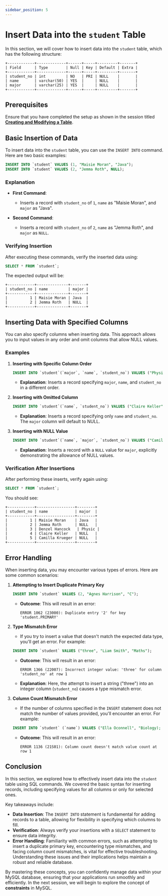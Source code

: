 ```yaml
---
sidebar_position: 5
---
```


# Insert Data into the `student` Table

In this section, we will cover how to insert data into the `student` table, which has the following structure:

```
+------------+-------------+------+-----+---------+-------+
| Field      | Type        | Null | Key | Default | Extra |
+------------+-------------+------+-----+---------+-------+
| student_no | int         | NO   | PRI | NULL    |       |
| name       | varchar(50) | YES  |     | NULL    |       |
| major      | varchar(25) | YES  |     | NULL    |       |
+------------+-------------+------+-----+---------+-------+
```

## Prerequisites

Ensure that you have completed the setup as shown in the session titled [**Creating and Modifying a Table**](/docs/MySQL/Creating-and-Modifying-a-Table).

## Basic Insertion of Data

To insert data into the `student` table, you can use the `INSERT INTO` command. Here are two basic examples:

```sql
INSERT INTO `student` VALUES (1, "Maisie Moran", "Java");
INSERT INTO `student` VALUES (2, "Jemma Roth", NULL);
```

### Explanation
- **First Command**: 
  - Inserts a record with `student_no` of `1`, `name` as "Maisie Moran", and `major` as "Java".
  
- **Second Command**: 
  - Inserts a record with `student_no` of `2`, `name` as "Jemma Roth", and `major` as `NULL`.

### Verifying Insertion

After executing these commands, verify the inserted data using:

```sql
SELECT * FROM `student`;
```

The expected output will be:

```
+------------+--------------+-------+
| student_no | name         | major |
+------------+--------------+-------+
|          1 | Maisie Moran | Java  |
|          2 | Jemma Roth   | NULL  |
+------------+--------------+-------+
```

## Inserting Data with Specified Columns

You can also specify columns when inserting data. This approach allows you to input values in any order and omit columns that allow NULL values.

### Examples

1. **Inserting with Specific Column Order**
   ```sql
   INSERT INTO `student`(`major`, `name`, `student_no`) VALUES ("Physic", "Denzel Hancock", 3);
   ```
   - **Explanation**: Inserts a record specifying `major`, `name`, and `student_no` in a different order.

2. **Inserting with Omitted Column**
   ```sql
   INSERT INTO `student`(`name`, `student_no`) VALUES ("Claire Keller", 4);
   ```
   - **Explanation**: Inserts a record specifying only `name` and `student_no`. The `major` column will default to NULL.

3. **Inserting with NULL Value**
   ```sql
   INSERT INTO `student`(`name`, `major`, `student_no`) VALUES ("Camilla Krueger", NULL, 5);
   ```
   - **Explanation**: Inserts a record with a `NULL` value for `major`, explicitly demonstrating the allowance of NULL values.

### Verification After Insertions

After performing these inserts, verify again using:

```sql
SELECT * FROM `student`;
```

You should see:

```
+------------+-----------------+--------+
| student_no | name            | major  |
+------------+-----------------+--------+
|          1 | Maisie Moran    | Java   |
|          2 | Jemma Roth      | NULL   |
|          3 | Denzel Hancock   | Physic |
|          4 | Claire Keller   | NULL   |
|          5 | Camilla Krueger | NULL   |
+------------+-----------------+--------+
```

## Error Handling

When inserting data, you may encounter various types of errors. Here are some common scenarios:

1. **Attempting to Insert Duplicate Primary Key**
   ```sql
   INSERT INTO `student` VALUES (2, "Agnes Harrison", "C");
   ```
   - **Outcome**: This will result in an error:
     ```
     ERROR 1062 (23000): Duplicate entry '2' for key 'student.PRIMARY'
     ```

2. **Type Mismatch Error**
   - If you try to insert a value that doesn't match the expected data type, you'll get an error. For example:
   ```sql
   INSERT INTO `student` VALUES ("three", "Liam Smith", "Maths");
   ```
   - **Outcome**: This will result in an error:
     ```
     ERROR 1366 (22007): Incorrect integer value: 'three' for column 'student_no' at row 1
     ```
   - **Explanation**: Here, the attempt to insert a string ("three") into an integer column (`student_no`) causes a type mismatch error.
   
3. **Column Count Mismatch Error**
   - If the number of columns specified in the `INSERT` statement does not match the number of values provided, you'll encounter an error. For example:
   ```sql
   INSERT INTO `student` (`name`) VALUES ("Ella Oconnell", "Biology);
   ```
   - **Outcome**: This will result in an error:
     ```
     ERROR 1136 (21S01): Column count doesn't match value count at row 1
     ```   
 

## Conclusion

In this section, we explored how to effectively insert data into the `student` table using SQL commands. We covered the basic syntax for inserting records, including specifying values for all columns or only for selected ones. 

Key takeaways include:

- **Data Insertion**: The `INSERT INTO` statement is fundamental for adding records to a table, allowing for flexibility in specifying which columns to fill.
- **Verification**: Always verify your insertions with a `SELECT` statement to ensure data integrity.
- **Error Handling**: Familiarity with common errors, such as attempting to insert a duplicate primary key, encountering type mismatches, and facing column count mismatches, is vital for effective troubleshooting. Understanding these issues and their implications helps maintain a robust and reliable database.

By mastering these concepts, you can confidently manage data within your MySQL database, ensuring that your applications run smoothly and efficiently. In the next session, we will begin to explore the concept of **constraints** in MySQL. 
